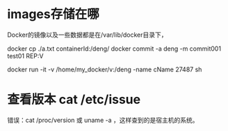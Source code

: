 
# images存储在哪
Docker的镜像以及一些数据都是在/var/lib/docker目录下，

docker cp ./a.txt containerId:/deng/
docker commit -a deng -m commit001 test01 REP:V

docker run -it -v /home/my_docker/v:/deng -name cName 27487 sh

# 查看版本 cat /etc/issue
错误：cat /proc/version 或 uname -a ，这样查到的是宿主机的系统。